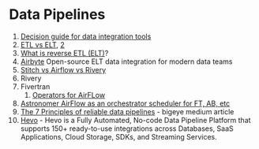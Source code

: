 # Data Pipelines

1. [Decision guide for data integration tools](https://www.metaplane.dev/blog/decision-guide-to-choosing-a-data-integration-tool)
2. [ETL vs ELT](https://www.qlik.com/us/etl/etl-vs-elt), [2](https://www.guru99.com/etl-vs-elt.html)
3. [What is reverse ETL (ELT)](https://torbjornzetterlund.com/what-is-reverse-etl/)?
4. [Airbyte](https://airbyte.com/) Open-source ELT data integration for modern data teams
5. [Stitch vs Airflow vs Rivery](https://www.stitchdata.com/vs/airflow/rivery/)
6. Rivery
7. Fivertran
   1. [Operators for AirFLow](https://www.fivetran.com/blog/announcing-the-fivetran-airflow-provider)
8. [Astronomer AirFlow as an orchestrator scheduler for FT, AB, etc](https://www.astronomer.io/blog/best-etl-tools-airflow/)
9. [The 7 Principles of reliable data pipelines](https://medium.com/bigeye/seven-principles-for-reliable-data-pipelines-e82a82810e4f) - bigeye medium article
10. [Hevo](https://hevodata.com/integrations/pipeline/) - Hevo is a Fully Automated, No-code Data Pipeline Platform that supports 150+ ready-to-use integrations across Databases, SaaS Applications, Cloud Storage, SDKs, and Streaming Services.
